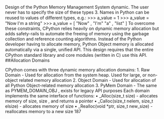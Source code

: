 Design of the Python Memory Management System dynamic. The user never has to specify the size of these types 3. Names in Python can be reused to values of diﬀerent types, e.g.: >>>  a_value  =  1 >>>  a_value  =  "Now I'm a string" >>>  a_value  =  [ "Now"  ,  "I'm" "a" ,  "list" ] To overcome these constraints, CPython relies heavily on dynamic memory allocation but adds safety-rails to automate the freeing of memory using the garbage collection and reference counting algorithms. Instead of the Python developer having to allocate memory, Python Object memory is allocated automatically via a single, uniﬁed API. This design requires that the entire CPython standard library and core modules (written in C) use this API. 
##Allocation Domains 

 CPython comes with three dynamic memory allocation domains: 1.  Raw Domain  - Used for allocation from the system heap. Used for large, or non-object related memory allocation 2.  Object Domain  - Used for allocation of all Python Object-related memory allocation 3.  PyMem Domain  - The same as  PYMEM_DOMAIN_OBJ , exists for legacy API purposes Each domain implements the same interface of functions: •  _Alloc(size_t size)  - allocates memory of size,  size , and returns a pointer •  _Calloc(size_t nelem, size_t elsize)  - allocates memory of size •  _Realloc(void *ptr, size_t new_size)  - reallocates memory to a new size 187